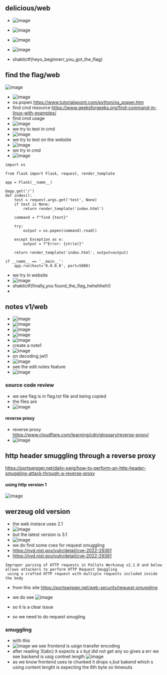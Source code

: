 ## delicious/web
- ![image](https://github.com/m0wn1ka/ctf_writeups/assets/127676379/63ece15d-a997-4162-880f-7f1d190b8157)

- ![image](https://github.com/m0wn1ka/ctf_writeups/assets/127676379/3e9f8dd5-83f6-4628-a695-48c51d3ac474)
- ![image](https://github.com/m0wn1ka/ctf_writeups/assets/127676379/05b59a96-d01e-4cad-aa0e-1976ce365a8c)
- ![image](https://github.com/m0wn1ka/ctf_writeups/assets/127676379/4c7fa682-8842-4712-a3d4-035ab27fad5d)
- shaktictf{heyo_beginnerr_you_got_the_flag}


## find the flag/web
![image](https://github.com/m0wn1ka/ctf_writeups/assets/127676379/77c2fa9a-64b5-461e-940d-5def64bd179e)

- ![image](https://github.com/m0wn1ka/ctf_writeups/assets/127676379/037ac7b7-e6f4-4857-9c00-fcafc6731448)
- os.popen https://www.tutorialspoint.com/python/os_popen.htm
- find cmd resource https://www.geeksforgeeks.org/find-command-in-linux-with-examples/
- find cmd usage
- ![image](https://github.com/m0wn1ka/ctf_writeups/assets/127676379/7341fe59-e430-4b96-b774-ef2b355f8e99)
- we try to test in cmd
- ![image](https://github.com/m0wn1ka/ctf_writeups/assets/127676379/e9594348-1367-4a0a-a086-4d392b7a4e1d)
- we try to test on the website
- ![image](https://github.com/m0wn1ka/ctf_writeups/assets/127676379/b450ab9f-c1f7-4d84-9ec3-9ed7a57aae7c)
- we try in cmd
- ![image](https://github.com/m0wn1ka/ctf_writeups/assets/127676379/38a28775-d0d6-438f-aea6-9ee6cc73ca4a)
```
import os

from flask import Flask, request, render_template

app = Flask(__name__)

@app.get('/')
def index():
    test = request.args.get('test', None)
    if test is None:
        return render_template('index.html')

    command = f"find {test}"

    try:
        output = os.popen(command).read()

    except Exception as e:
        output = f"Error: {str(e)}"

    return render_template('index.html', output=output)

if __name__ == '__main__':
    app.run(host='0.0.0.0', port=5000)

```
- we try in website
- ![image](https://github.com/m0wn1ka/ctf_writeups/assets/127676379/ec1ea4ce-f899-450d-b3ab-618709fa7e1c)
- shaktictf{finally_you found_the_flag_hehehheh!}
-
## notes v1/web
- ![image](https://github.com/m0wn1ka/ctf_writeups/assets/127676379/c4276ffe-1d31-4c0f-9837-49a505d9c806)
- ![image](https://github.com/m0wn1ka/ctf_writeups/assets/127676379/a7c3a68f-9420-4ac4-a8e2-01199e1ccdce)
- ![image](https://github.com/m0wn1ka/ctf_writeups/assets/127676379/d6800361-de4f-4516-9d40-6b3f1e54dd97)
- ![image](https://github.com/m0wn1ka/ctf_writeups/assets/127676379/a67729dc-497c-4254-a9bf-b28d04e702eb)
- ![image](https://github.com/m0wn1ka/ctf_writeups/assets/127676379/2dba1024-4e19-4dc1-a666-8a4c240d5032)
- create a note1
- ![image](https://github.com/m0wn1ka/ctf_writeups/assets/127676379/7e5fad27-3a2d-4f41-b384-167a169ff980)
- on decoding jwt1
- ![image](https://github.com/m0wn1ka/ctf_writeups/assets/127676379/f71bd88b-0439-4d19-8766-e7f5b1c24b7a)
- see the edit notes feature
- ![image](https://github.com/m0wn1ka/ctf_writeups/assets/127676379/6485e38b-710b-4da6-804b-131414dfb3c4)
### source code review
- we see flag is in flag.txt file and being copied
- the files are
- ![image](https://github.com/m0wn1ka/ctf_writeups/assets/127676379/9172a6d7-d8fa-44e3-acc8-2945a8af579f)
#### reverse proxy
- reverse proxy https://www.cloudflare.com/learning/cdn/glossary/reverse-proxy/
- ![image](https://github.com/m0wn1ka/ctf_writeups/assets/127676379/f95e0a4d-4105-4091-b223-4a076815d899)
## http header smuggling through a reverse proxy
https://portswigger.net/daily-swig/how-to-perform-an-http-header-smuggling-attack-through-a-reverse-proxy
#### using http version 1
![image](https://github.com/m0wn1ka/ctf_writeups/assets/127676379/82bf4832-538b-4b6d-90b6-3093243d7a23)
## werzeug old version
- the web instace uses 2.1
- ![image](https://github.com/m0wn1ka/ctf_writeups/assets/127676379/bf1ef439-a67e-48df-a4a0-6381f6160fbc)
- but the latest version is 3.1
- ![image](https://github.com/m0wn1ka/ctf_writeups/assets/127676379/277968af-e25f-4edf-abad-fc37823d65f1)
- we do find some cves for request smuggling
- https://nvd.nist.gov/vuln/detail/cve-2022-29361
- https://nvd.nist.gov/vuln/detail/cve-2022-29361
```
Improper parsing of HTTP requests in Pallets Werkzeug v2.1.0 and below allows attackers to perform HTTP Request Smuggling
 using a crafted HTTP request with multiple requests included inside the body
```
- from this site https://portswigger.net/web-security/request-smuggling
- we do see ![image](https://github.com/m0wn1ka/ctf_writeups/assets/127676379/8c85684c-7399-4bb1-8893-2c3224ed0d4e)
- so it is a clear issue

- so we need to do request smugling
### smuggling
- with this
- ![image](https://github.com/m0wn1ka/ctf_writeups/assets/127676379/440c9b40-7aff-4804-8a18-463f36dc69f1)
we see frontend is usign transfer encoding
- after reading 3(abc) it expects a x but did not get any so gives a err
we see backend is usig contnet length
![image](https://github.com/m0wn1ka/ctf_writeups/assets/127676379/354a070a-1c16-4be9-801e-2c2ed4dbe37b)
- as we know frontend uses te chunked it drops x,but bakend which s using content lenght is expecting the 6th byte so timeouts





